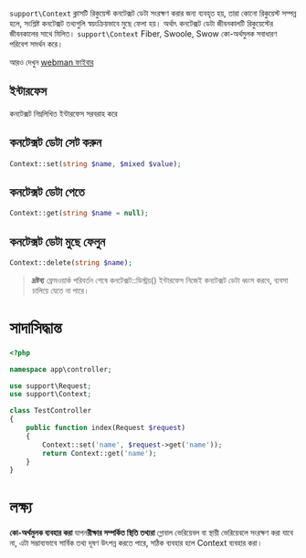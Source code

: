 `support\Context` ক্লাসটি রিকুয়েস্ট কনটেক্সট ডেটা সংরক্ষণ করার জন্য ব্যবহৃত হয়, তারা কোনো রিকুয়েস্ট সম্পন্ন হলে, সংশ্লিষ্ট কনটেক্সট তথ্যগুলি স্বয়ংক্রিয়ভাবে মুছে ফেলা হয়। অর্থাৎ কনটেক্সট ডেটা জীবনকালটি রিকুয়েস্টের জীবনকালের সাথে মিলিত। `support\Context` Fiber, Swoole, Swow কো-অর্থমুলক সবাধারণ পরিবেশ সমর্থন করে।

আরও দেখুন [webman ফাইবার](./fiber.md)

## ইন্টারফেস
কনটেক্সট নিম্নলিখিত ইন্টারফেস সরবরাহ করে

## কনটেক্সট ডেটা সেট করুন
```php
Context::set(string $name, $mixed $value);
```

## কনটেক্সট ডেটা পেতে
```php
Context::get(string $name = null);
```

## কনটেক্সট ডেটা মুছে ফেলুন
```php
Context::delete(string $name);
```

> **দ্রষ্টব্য**
> ফ্রেমওয়ার্ক পরিবর্তন শেষে কনটেক্সট::ডিস্ট্রয়() ইন্টারফেস নিজেই কনটেক্সট ডেটা ধ্বংস করবে, ব্যবসা চালিয়ে যেতে না পারে।

# সাদাসিদ্ধান্ত
```php
<?php

namespace app\controller;

use support\Request;
use support\Context;

class TestController
{
    public function index(Request $request)
    {
        Context::set('name', $request->get('name'));
        return Context::get('name');
    }
}
```

# লক্ষ্য
**কো-অর্থমুলক ব্যবহার করা** যাপন**রীক্ষার সম্পর্কিত স্থিতি তথ্যরা** গ্লোবাল ভেরিয়েবল বা স্থায়ী ভেরিয়েবলে সংরক্ষণ করা যাবে না, এটা সম্ভাব্যভাবে সার্বিক তথ্য দূষণ উৎপন্ন করতে পারে, সঠিক ব্যবহার হলে Context ব্যবহার করা।
